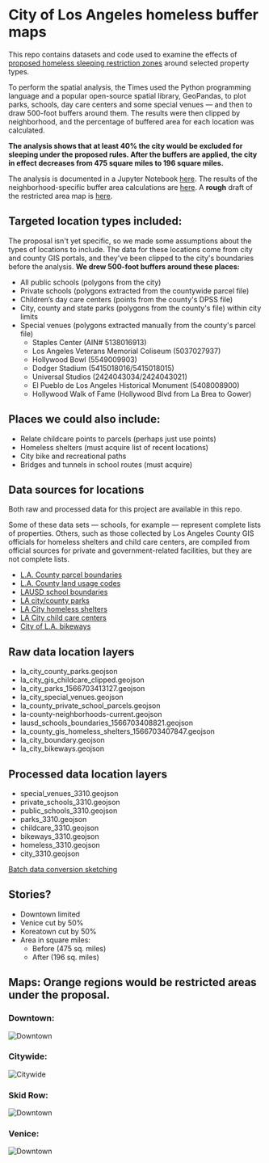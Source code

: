 # City of Los Angeles homeless buffer maps

This repo contains datasets and code used to examine the effects of [proposed homeless sleeping restriction zones](https://www.latimes.com/california/story/2019-08-22/homeless-sidewalk-sleeping-ban-restrictions-boise-case-shelter) around selected property types.

To perform the spatial analysis, the Times used the Python programming language and a popular open-source spatial library, GeoPandas, to plot parks, schools, day care centers and some special venues — and then to draw 500-foot buffers around them. The results were then clipped by neighborhood, and the percentage of buffered area for each location was calculated.

**The analysis shows that at least 40% the city would be excluded for sleeping under the proposed rules. After the buffers are applied, the city in effect decreases from 475 square miles to 196 square miles.**

The analysis is documented in a Jupyter Notebook [here](https://nbviewer.jupyter.org/github/stiles/data/blob/master/la-city-homeless-buffer-maps/la-homeless-buffers.ipynb). The results of the neighborhood-specific buffer area calculations are [here](https://github.com/stiles/data/blob/master/la-city-homeless-buffer-maps/buffered/hood-breakdown.csv). A **rough** draft of the restricted area map is [here](https://api.mapbox.com/styles/v1/latimes/cjzsnpky006e81cns4x2pnywm.html?fresh=true&title=true&access_token=pk.eyJ1IjoibGF0aW1lcyIsImEiOiJjajhvcXRraGUwNnlwMzNyczR3cTBsaWh1In0.0cPKLwe2A0ET4P5CtWSiLQ#11.12/34.0205/-118.3413).

## Targeted location types included:

The proposal isn't yet specific, so we made some assumptions about the types of locations to include. The data for these locations come from city and county GIS portals, and they've been clipped to the city's boundaries before the analysis. **We drew 500-foot buffers around these places:** 

* All public schools (polygons from the city)
* Private schools (polygons extracted from the countywide parcel file)
* Children’s day care centers (points from the county's DPSS file)
* City, county and state parks (polygons from the county's file) within city limits
* Special venues (polygons extracted manually from the county's parcel file)
  * Staples Center (AIN# 5138016913)
  * Los Angeles Veterans Memorial Coliseum (5037027937)
  * Hollywood Bowl (5549009903)
  * Dodger Stadium (5415018016/5415018015)
  * Universal Studios (2424043034/2424043021)
  * El Pueblo de Los Angeles Historical Monument (5408008900)
  * Hollywood Walk of Fame (Hollywood Blvd from La Brea to Gower)

## Places we could also include:

* Relate childcare points to parcels (perhaps just use points)
* Homeless shelters (must acquire list of recent locations)
* City bike and recreational paths
* Bridges and tunnels in school routes (must acquire)

## Data sources for locations

Both raw and processed data for this project are available in this repo. 

Some of these data sets — schools, for example — represent complete lists of properties. Others, such as those collected by Los Angeles County GIS officials for homeless shelters and child care centers, are compiled from official sources for private and government-related facilities, but they are not complete lists. 

* [L.A. County parcel boundaries](https://permitting.gis.lacounty.gov/permitting/rest/services/energovDev/ViewableDev/MapServer/8)
* [L.A. County land usage codes](http://egis3.lacounty.gov/dataportal/wp-content/uploads/2009/12/usecodes-chart.pdf)
* [LAUSD school boundaries](https://maps.lacity.org/lahub/rest/services/LAUSD_Schools/MapServer/2)
* [LA city/county parks](https://egis3.lacounty.gov/dataportal/2016/10/25/department-of-parks-and-recreation-county-parks-and-open-space/)
* [LA City homeless shelters](https://public.gis.lacounty.gov/public/rest/services/LACounty_Dynamic/LMS_Data_Public/MapServer/158)
* [LA City child care centers](https://public.gis.lacounty.gov/public/rest/services/LACounty_Dynamic/LMS_Data_Public/MapServer/149)
* [City of L.A. bikeways](http://geohub.lacity.org/datasets/230abc621b144dbc96cca83d65bd454d_0)

## Raw data location layers

* la_city_county_parks.geojson
* la_city_gis_childcare_clipped.geojson
* la_city_parks_1566703413127.geojson
* la_city_special_venues.geojson
* la_county_private_school_parcels.geojson
* la-county-neighborhoods-current.geojson
* lausd_schools_boundaries_1566703408821.geojson
* la_county_gis_homeless_shelters_1566703407847.geojson
* la_city_boundary.geojson
* la_city_bikeways.geojson

## Processed data location layers

* special_venues_3310.geojson
* private_schools_3310.geojson
* public_schools_3310.geojson
* parks_3310.geojson
* childcare_3310.geojson
* bikeways_3310.geojson
* homeless_3310.geojson
* city_3310.geojson

[Batch data conversion sketching](https://gist.github.com/stiles/1c4b46ef1ca5a8e9350b622aa8bc9110)

## Stories?

* Downtown limited
* Venice cut by 50%
* Koreatown cut by 50%
* Area in square miles: 
  * Before (475 sq. miles)
  * After (196 sq. miles)

## Maps: Orange regions would be restricted areas under the proposal.

### Downtown: 

![Downtown](https://raw.githubusercontent.com/stiles/data/master/la-city-homeless-buffer-maps/maps/downtown.png)

### Citywide: 

![Citywide](https://raw.githubusercontent.com/stiles/data/master/la-city-homeless-buffer-maps/maps/citywide.png)

### Skid Row: 

![Downtown](https://raw.githubusercontent.com/stiles/data/master/la-city-homeless-buffer-maps/maps/skid-row.png)

### Venice: 

![Downtown](https://raw.githubusercontent.com/stiles/data/master/la-city-homeless-buffer-maps/maps/venice.png)
